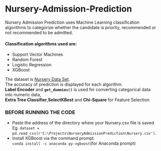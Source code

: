# Nursery-Admission-Prediction
Nursery Admission Prediction uses Machine Learning classification algorithms to categorize whether the candidate is priority, recommended or not recommended to be admitted.  
#### Classification algorithms used are:  
 - Support Vector Machines  
 - Random Forest  
 - Logistic Regression  
 - XGBoost  
   
The dataset is [Nursery Data Set]( https://archive.ics.uci.edu/ml/datasets/nursery ).  
The accuracy of prediction is displayed for each algorithm.  
**Label Encoder** and **`get_dummies()`** is used for converting categorical data into numeric data,  
**Extra Tree Classifier**,**SelectKBest** and **Chi-Square**  for Feature Selection

### BEFORE RUNNING THE CODE  
- Paste the address of the directory where your Nursery.csv file is saved   
Eg. `dataset = pd.read_csv(r'C:\Projects\NurseryAdmissionPrediction\Nursery.csv')`.    
- Install XGBoost via the command prompt.   
`conda install -c anaconda py-xgboost`(for Anaconda prompt)
  
